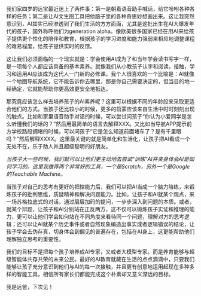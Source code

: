 
我们家四岁的远宝最近迷上了两件事：第一是朝着语音助手喊话，给它吩咐各种各样的任务；第二是让AI文生图工具把他脑子里的各种奇思妙想画出来。这让我突然意识到，AI其实已经渗透到了我们生活的方方面面，尤其是这批出生在AI大爆发年代的孩子，国外称呼他们为generation alpha。像欧美很多国家已经在用AI来给孩子提供更个性化的陪伴和教育，根据孩子的学习进度和能力强弱来相应地调整课程的难易程度，给孩子提供实时的反馈。

这让我们必须面临的一个现实就是：学会使用AI成为了和当年学会读书写字一样，是一项每个人都应该具备的基本素养。就像我们从小教孩子认字和阅读，接触，学习和运用AI应该成为这代人一门新的必修课。我个人很喜欢的一个比喻是：AI就像一个地图导航系统，它不能告诉你去哪里，那是你自己需要决定的，但当目的地一经确定，它就能帮助你更高效更安全地抵达。

那究竟应该怎么样去培养孩子的AI素养呢？这里可以根据不同的年龄段来采取更适合他们的方式。当孩子还比较小的时候，更多的启蒙应该来自生活中时时刻刻出现的触点。比如和家里语音助手对话的时候，可以尝试问孩子“你认为小爱同学是怎么听懂我们的话的？”然后用最简单的语言去解释XXX。又比如当导航APP提示前方学校路段拥堵的时候，可以问孩子“它是怎么知道前面堵车了？是有千里眼吗？”然后解释XXXX。这里最关键的就是简单化和生活化，让孩子把AI看成一个无处不在，乐于助人并且超级聪明的好朋友。

*当孩子大一些时候，我们就可以让他们更主动地去尝试“训练”AI并亲身体会AI是如何学习的。这里我推荐两个非常好的工具，一个是Scratch，另外一个是Google的Teachable Machine。*

当孩子对自己的思考有更好的把控能力后，我们可以把AI当成一个脑力陪练，来锻炼孩子的批判思维，质疑精神和解决问题能力。比如，让孩子和AI就某个观点，来一场苏格拉底式的对话，通过层层加码的提问，一步步深入到问题的本质。或者，就某个辩题，让孩子和AI分别站在正反两方，这不仅可以锻炼孩子实证和推理的能力，更可以让他们学会如何站在不同角度来看待同一个问题，理解对方的思考逻辑；还可以让AI就某个历史事件或者自然现象编造出事实或者逻辑错误的结论，让孩子学会去伪存真，切身体会到偏见的普遍存在，包括在AI身上，这更能帮助他们理解独立思考的重要性。

我们的目标不是把每个孩子培养成AI专家，又或者大模型专家。而是养育能够与超级智能体共存共荣的未来公民。最好的AI教育就藏在生活的点点滴滴中，只要我们能够让孩子充分意识到他们与AI的每一次接触，并且更有创意地运用起现在多种多样的智能工具，相信所有家长们都能完成这个朴素却又意义深远的目标。

我是远爸，下次见！



